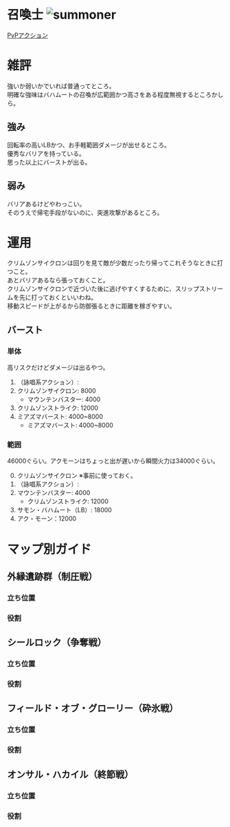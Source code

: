 # 召喚士 ![](../../.images/FFXIVIcons/FFXIVIcons%20JobCharactorIcons/summoner.png "summoner")  
[PvPアクション](https://jp.finalfantasyxiv.com/jobguide/summoner/#pvp)  

# 雑評
強いか弱いかでいれば普通ってところ。  
明確な強味はバハムートの召喚が広範囲かつ高さをある程度無視するところかしら。  

## 強み
回転率の高いLBかつ、お手軽範囲ダメージが出せるところ。  
優秀なバリアを持っている。  
思った以上にバーストが出る。  

## 弱み
バリアあるけどやわっこい。  
そのうえで帰宅手段がないのに、突進攻撃があるところ。  

# 運用
クリムゾンサイクロンは回りを見て敵が少数だったり帰ってこれそうなときに打つこと。  
あとバリアあるなら張っておくこと。  
クリムゾンサイクロンで近づいた後に逃げやすくするために、スリップストリームを先に打っておくといいわね。  
移動スピードが上がるから防御張るときに距離を稼ぎやすい。  

## バースト
### 単体
高リスクだけどダメージは出るやつ。  

1. （詠唱系アクション）: 
2. クリムゾンサイクロン: 8000
   + マウンテンバスター: 4000
3. クリムゾンストライク: 12000
4. ミアズマバースト: 4000~8000
   + ミアズマバースト: 4000~8000
   
### 範囲

46000ぐらい。アクモーンはちょっと出が遅いから瞬間火力は34000ぐらい。  

0. クリムゾンサイクロン
   ※事前に使っておく。
1. （詠唱系アクション）: 
2. マウンテンバスター: 4000
   + クリムゾンストライク: 12000
3. サモン・バハムート（LB）: 18000
4. アク・モーン：12000


# マップ別ガイド
## 外縁遺跡群（制圧戦）
### 立ち位置
### 役割
## シールロック（争奪戦）
### 立ち位置
### 役割
## フィールド・オブ・グローリー（砕氷戦）
### 立ち位置
### 役割
## オンサル・ハカイル（終節戦）
### 立ち位置
### 役割
